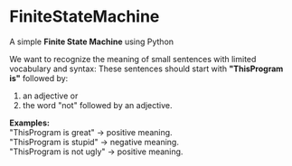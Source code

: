 FiniteStateMachine
==================

A simple <b>Finite State Machine</b> using Python

We want to recognize the meaning of small sentences with limited vocabulary and syntax:
These sentences should start with <b>"ThisProgram is"</b> followed by:

1. an adjective or
2. the word "not" followed by an adjective.


<b>Examples:</b><br>
"ThisProgram is great" → positive meaning. <br>
"ThisProgram is stupid" → negative meaning. <br>
"ThisProgram is not ugly" → positive meaning. <br>


